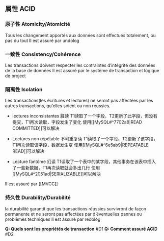
## 属性 ACID

### 原子性 Atomicity/Atomicité

Tous les changement apportés aux données sont effectués totalement, ou pas du tout
Il est assuré par undolog

### 一致性 Consistency/Cohérence

Les transactions doivent respecter les contraintes d’intégrité des données de la base de données
Il est assuré par le système de transaction et logique de project

### 隔离性 Isolation

Les transactions(les écritures et lectures) ne seront pas affectées par les autres transactions, qu'elles soient ou non réussies.

- lectures inconsistantes 脏读
	T1读取了一个字段，T2更新了此字段，但没有提交，T1再次读取，字段发生了变化
	使用[[MySQL#^7702a8|READ COMMITTED]]可以解决

- Lectures non répétable 不可重复读
	T1读取了一个字段，T2更新了该字段，T1再次读取该字段，数据发生变
	使用[[MySQL#^6e5ab9|REPEATABLE READ]]可以解决

- Lecture fantôme 幻读
	T1读取了一个表中的某字段，其他事务在该表中插入了一些新数据，T1再次读取就会多出几行
	使用[[MySQL#^2051ad|SERIALIZABLE]]可以解决

Il est assuré par [[MVCC]]

### 持久性 Durability/Durabilité

la durabilité garantit que les transactions réussies survivront de façon permanente et ne seront pas affectées par d’éventuelles pannes ou problèmes techniques
Il est assuré par redolog

**Q: Quels sont les propriétés de transaction** #D1 
**Q: Comment assuré ACID** #D2